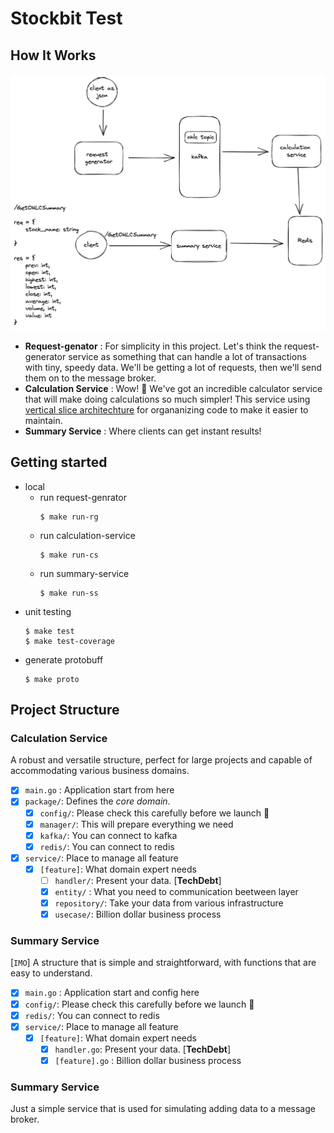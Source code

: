 # Stockbit Test

## How It Works
![high-level-design](./ohlc-high-level-design.png)

- **Request-genator** : For simplicity in this project. Let's think the request-generator service as something that can handle a lot of transactions with tiny, speedy data. We'll be getting a lot of requests, then we'll send them on to the message broker.
- **Calculation Service** : Wow! 🤩 We've got an incredible calculator service that will make doing calculations so much simpler! This service using [vertical slice architechture](https://garywoodfine.com/implementing-vertical-slice-architecture/) for organanizing code to make it easier to maintain.
- **Summary Service** : Where clients can get instant results!


## Getting started

- local
  - run request-genrator
    ```
    $ make run-rg
    ```
  - run calculation-service
    ```
    $ make run-cs
    ```
  - run summary-service
    ```
    $ make run-ss
    ```
- unit testing
  ```
  $ make test
  $ make test-coverage 
  ```
- generate protobuff
  ```
  $ make proto
  ```

## Project Structure
  
### Calculation Service
A robust and versatile structure, perfect for large projects and capable of accommodating various business domains.

- [x] `main.go` : Application start from here
- [x] `package/`: Defines the _core domain_.
  - [x] `config/`: Please check this carefully before we launch :rocket: 
  - [x] `manager/`: This will prepare everything we need
  - [x] `kafka/`: You can connect to kafka
  - [x] `redis/`: You can connect to redis
- [x] `service/`: Place to manage all feature
  - [x] `[feature]`: What domain expert needs 
    - [ ] `handler/`: Present your data. [**TechDebt**]
    - [x] `entity/` : What you need to communication beetween layer
    - [x] `repository/`: Take your data from various infrastructure 
    - [x] `usecase/`: Billion dollar business process

### Summary Service
[`IMO`] A structure that is simple and straightforward, with functions that are easy to understand.

- [x] `main.go` : Application start and config here
- [x] `config/`: Please check this carefully before we launch :rocket: 
- [x] `redis/`: You can connect to redis
- [x] `service/`: Place to manage all feature
  - [x] `[feature]`: What domain expert needs 
    - [x] `handler.go`: Present your data. [**TechDebt**]
    - [x] `[feature].go` : Billion dollar business process

### Summary Service
Just a simple service that is used for simulating adding data to a message broker.


